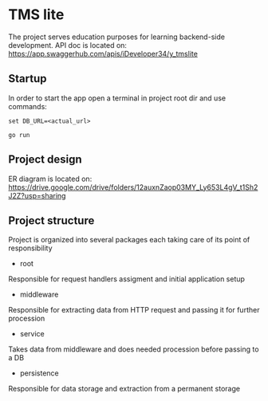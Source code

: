 # TMS lite

The project serves education purposes for learning backend-side development. API doc is located on: https://app.swaggerhub.com/apis/iDeveloper34/y_tmslite

## Startup
In order to start the app open a terminal in project root dir and use commands:

```set DB_URL=<actual_url>```

```go run```

## Project design

ER diagram is located on: https://drive.google.com/drive/folders/12auxnZaop03MY_Ly653L4gV_t1Sh2J2Z?usp=sharing

## Project structure
Project is organized into several packages each taking care of its point of responsibility 

- root

Responsible for request handlers assigment and initial application setup
- middleware

Responsible for extracting data from HTTP request and passing it for further procession

- service

Takes data from middleware and does needed procession before passing to a DB

- persistence

Responsible for data storage and extraction from a permanent storage   
